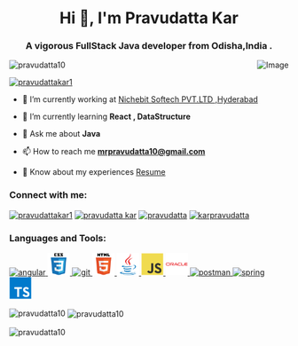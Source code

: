  
<h1 align="center">Hi 👋, I'm Pravudatta Kar</h1>
<h3 align="center">A vigorous FullStack Java developer from Odisha,India .</h3>
<img src="https://www.pixelcrayons.com/blog/wp-content/uploads/2021/08/great-coder.gif" alt="Image"align="right">

<p align="left"> <img src="https://komarev.com/ghpvc/?username=pravudatta10&label=Profile%20views&color=0e75b6&style=flat" alt="pravudatta10" /> </p>

<p align="left"> <a href="https://twitter.com/pravudattakar1" target="blank"><img src="https://img.shields.io/twitter/follow/pravudattakar1?logo=twitter&style=for-the-badge" alt="pravudattakar1" /></a> </p>

- 🔭 I’m currently working at [Nichebit Softech PVT.LTD ,Hyderabad](https://www.nichebit.com/)

- 🌱 I’m currently learning **React , DataStructure**

- 💬 Ask me about **Java**

- 📫 How to reach me **mrpravudatta10@gmail.com**

- 📄 Know about my experiences [Resume]([https://drive.google.com/file/d/1ayioRIqOMjjS5XdeE-7-QrdZrl3m0ogM/view?usp=sharing](https://drive.google.com/file/d/1lnKOHMMp1Q4EG-7-jZWEd194HsPECgCb/view?usp=sharing))

<h3 align="left">Connect with me:</h3>
<p align="left">
<a href="https://twitter.com/pravudattakar1" target="blank"><img align="center" src="https://raw.githubusercontent.com/rahuldkjain/github-profile-readme-generator/master/src/images/icons/Social/twitter.svg" alt="pravudattakar1" height="30" width="40" /></a>
<a href="https://linkedin.com/in/pravudatta kar" target="blank"><img align="center" src="https://raw.githubusercontent.com/rahuldkjain/github-profile-readme-generator/master/src/images/icons/Social/linked-in-alt.svg" alt="pravudatta kar" height="30" width="40" /></a>
<a href="https://stackoverflow.com/users/pravudatta" target="blank"><img align="center" src="https://raw.githubusercontent.com/rahuldkjain/github-profile-readme-generator/master/src/images/icons/Social/stack-overflow.svg" alt="pravudatta" height="30" width="40" /></a>
<a href="https://www.leetcode.com/karpravudatta" target="blank"><img align="center" src="https://raw.githubusercontent.com/rahuldkjain/github-profile-readme-generator/master/src/images/icons/Social/leet-code.svg" alt="karpravudatta" height="30" width="40" /></a>
</p>

<h3 align="left">Languages and Tools:</h3>
<p align="left"> <a href="https://angular.io" target="_blank" rel="noreferrer"> <img src="https://angular.io/assets/images/logos/angular/angular.svg" alt="angular" width="40" height="40"/> </a> <a href="https://www.w3schools.com/css/" target="_blank" rel="noreferrer"> <img src="https://raw.githubusercontent.com/devicons/devicon/master/icons/css3/css3-original-wordmark.svg" alt="css3" width="40" height="40"/> </a> <a href="https://git-scm.com/" target="_blank" rel="noreferrer"> <img src="https://www.vectorlogo.zone/logos/git-scm/git-scm-icon.svg" alt="git" width="40" height="40"/> </a> <a href="https://www.w3.org/html/" target="_blank" rel="noreferrer"> <img src="https://raw.githubusercontent.com/devicons/devicon/master/icons/html5/html5-original-wordmark.svg" alt="html5" width="40" height="40"/> </a> <a href="https://www.java.com" target="_blank" rel="noreferrer"> <img src="https://raw.githubusercontent.com/devicons/devicon/master/icons/java/java-original.svg" alt="java" width="40" height="40"/> </a> <a href="https://developer.mozilla.org/en-US/docs/Web/JavaScript" target="_blank" rel="noreferrer"> <img src="https://raw.githubusercontent.com/devicons/devicon/master/icons/javascript/javascript-original.svg" alt="javascript" width="40" height="40"/> </a> <a href="https://www.oracle.com/" target="_blank" rel="noreferrer"> <img src="https://raw.githubusercontent.com/devicons/devicon/master/icons/oracle/oracle-original.svg" alt="oracle" width="40" height="40"/> </a> <a href="https://postman.com" target="_blank" rel="noreferrer"> <img src="https://www.vectorlogo.zone/logos/getpostman/getpostman-icon.svg" alt="postman" width="40" height="40"/> </a> <a href="https://spring.io/" target="_blank" rel="noreferrer"> <img src="https://www.vectorlogo.zone/logos/springio/springio-icon.svg" alt="spring" width="40" height="40"/> </a> <a href="https://www.typescriptlang.org/" target="_blank" rel="noreferrer"> <img src="https://raw.githubusercontent.com/devicons/devicon/master/icons/typescript/typescript-original.svg" alt="typescript" width="40" height="40"/> </a> </p>

<p><img align="left" src="https://github-readme-stats.vercel.app/api/top-langs?username=pravudatta10&show_icons=true&locale=en&layout=compact" alt="pravudatta10" /></p>

<p>&nbsp;<img align="center" src="https://github-readme-stats.vercel.app/api?username=pravudatta10&show_icons=true&locale=en" alt="pravudatta10" /></p>

<p><img align="center" src="https://github-readme-streak-stats.herokuapp.com/?user=pravudatta10&" alt="pravudatta10" /></p>
